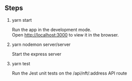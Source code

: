 ## Steps

1. yarn start 

    Run the app in the development mode.\
    Open [http://localhost:3000](http://localhost:3000) to view it in the browser.

2. yarn nodemon server/server

    Start the express server

3. yarn test

    Run the Jest unit tests on the /api/nft/:address API route

